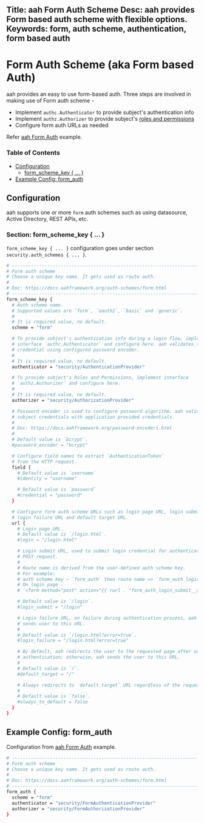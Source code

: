 Title: aah Form Auth Scheme
Desc: aah provides Form based auth scheme with flexible options.
Keywords: form, auth scheme, authentication, form based auth
---
# Form Auth Scheme (aka Form based Auth)

aah provides an easy to use form-based auth. Three steps are involved in making use of Form auth scheme -

  * Implement `authc.Authenticator` to provide subject's authentication info
  * Implement `authz.Authorizer` to provide subject's [roles and permissions](/security-permissions.html)
  * Configure form auth URLs as needed

Refer [aah Form Auth]({{aah-examples}}/form-based-auth) example.

### Table of Contents

  * [Configuration](#configuration)
      - [form_scheme_key { ... }](#section-form-scheme-key)
  * [Example Config: form_auth](#example-config-form-auth)

## Configuration

aah supports one or more `form` auth schemes such as using datasource, Active Directory, REST APIs, etc.

### Section: form_scheme_key { ... }

`form_scheme_key { ... }` configuration goes under section `security.auth_schemes { ... }`.

```bash
# -----------------------------------------------------------------------------
# Form auth scheme
# Choose a unique key name. It gets used as route auth.
#
# Doc: https://docs.aahframework.org/auth-schemes/form.html
# -----------------------------------------------------------------------------
form_scheme_key {
  # Auth scheme name.
  # Supported values are `form`, `oauth2`, `basic` and `generic`.
  #
  # It is required value, no default.
  scheme = "form"

  # To provide subject's authentication info during a login flow, implement
  # interface `authc.Authenticator` and configure here. aah validates the
  # credential using configured password encoder.
  #
  # It is required value, no default.
  authenticator = "security/AuthenticationProvider"

  # To provide subject's Roles and Permissions, implement interface
  # `authz.Authorizer` and configure here.
  #
  # It is required value, no default.
  authorizer = "security/AuthorizationProvider"

  # Password encoder is used to configure password algorithm. aah validates
  # subject credentials with application provided credentials.
  #
  # Doc: https://docs.aahframework.org/password-encoders.html
  #
  # Default value is `bcrypt`.
  #password_encoder = "bcrypt"

  # Configure field names to extract `AuthenticationToken`
  # from the HTTP request.
  field {
    # Default value is `username`
    #identity = "username"

    # Default value is `password`
    #credential = "password"
  }

  # Configure form auth scheme URLs such as login page URL, login submit URL,
  # login failure URL and default target URL.
  url {
    # Login page URL.
    # Default value is `/login.html`.
    #login = "/login.html"

    # Login submit URL, used to submit login credential for authentication via
    # POST request.
    #
    # Route name is derived from the user-defined auth scheme key.
    # For example:
    # auth scheme key ~ `form_auth` then route name => `form_auth_login_submit__aah`.
    # On login page -
    # `<form method="post" action="{{ rurl . "form_auth_login_submit__aah" }}">`

    # Default value is `/login`.
    #login_submit = "/login"

    # Login failure URL, on failure during authentication process, aah
    # sends user to this URL.
    #
    # Default value is `/login.html?error=true`.
    #login_failure = "/login.html?error=true"

    # By default, aah redirects the user to the requested page after successful
    # authentication; otherwise, aah sends the user to this URL.
    #
    # Default value is `/`.
    #default_target = "/"

    # Always redirects to `default_target` URL regardless of the requested page/URL.
    #
    # Default value is `false`.
    #always_to_default = false
  }
}
```

## Example Config: form_auth

Configuration from [aah Form Auth]({{aah-examples}}/form-based-auth) example.

```bash
# -----------------------------------------------------------------------------
# Form auth scheme
# Choose a unique key name. It gets used as route auth.
#
# Doc: https://docs.aahframework.org/auth-schemes/form.html
# -----------------------------------------------------------------------------
form_auth {
  scheme = "form"
  authenticator = "security/FormAuthenticationProvider"
  authorizer = "security/FormAuthorizationProvider"
}
```
